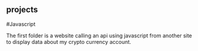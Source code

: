 ## projects

#Javascript 

The first folder is a website calling an api using javascript from another site to display data about my crypto currency account.



